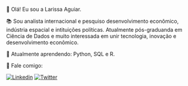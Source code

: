 👋 Olá! Eu sou a Larissa Aguiar.

📚 Sou analista internacional e pesquiso desenvolvimento econômico, indústria espacial e intituições políticas. Atualmente pós-graduanda em Ciência de Dados
e muito interessada em unir tecnologia, inovação e desenvolvimento econômico.

🌱 Atualmente aprendendo: Python, SQL e R.

💬 Fale comigo:

[![Linkedin](https://img.shields.io/badge/LinkedIn-0077B5?style=for-the-badge&logo=linkedin&logoColor=white)](https://www.linkedin.com/in/larissadaguiar/)
[![Twitter](https://img.shields.io/badge/Twitter-%231DA1F2.svg?style=for-the-badge&logo=Twitter&logoColor=white)](https://x.com/interestelaris/)

  
